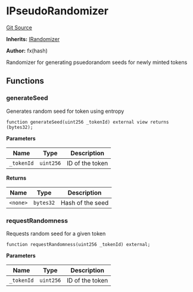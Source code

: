 # IPseudoRandomizer
[Git Source](https://github.com/fxhash/fxhash-evm-contracts/blob/22e6538fd4576a4eee62705cd3e376e2623a19b3/src/interfaces/IPseudoRandomizer.sol)

**Inherits:**
[IRandomizer](/src/interfaces/IRandomizer.sol/interface.IRandomizer.md)

**Author:**
fx(hash)

Randomizer for generating psuedorandom seeds for newly minted tokens


## Functions
### generateSeed

Generates random seed for token using entropy


```solidity
function generateSeed(uint256 _tokenId) external view returns (bytes32);
```
**Parameters**

|Name|Type|Description|
|----|----|-----------|
|`_tokenId`|`uint256`|ID of the token|

**Returns**

|Name|Type|Description|
|----|----|-----------|
|`<none>`|`bytes32`|Hash of the seed|


### requestRandomness

Requests random seed for a given token


```solidity
function requestRandomness(uint256 _tokenId) external;
```
**Parameters**

|Name|Type|Description|
|----|----|-----------|
|`_tokenId`|`uint256`|ID of the token|


